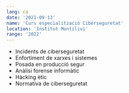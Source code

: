 ```yaml
---
lang: ca
date: '2021-09-13'
name: 'Curs especialització Ciberseguretat'
location: 'Institut Montilivi'
range: '2022'
---
```


- Incidents de ciberseguretat
- Enfortiment de xarxes i sistemes
- Posada en producció segur
- Anàlisi forense informàtic
- Hàcking ètic
- Normativa de ciberseguretat
